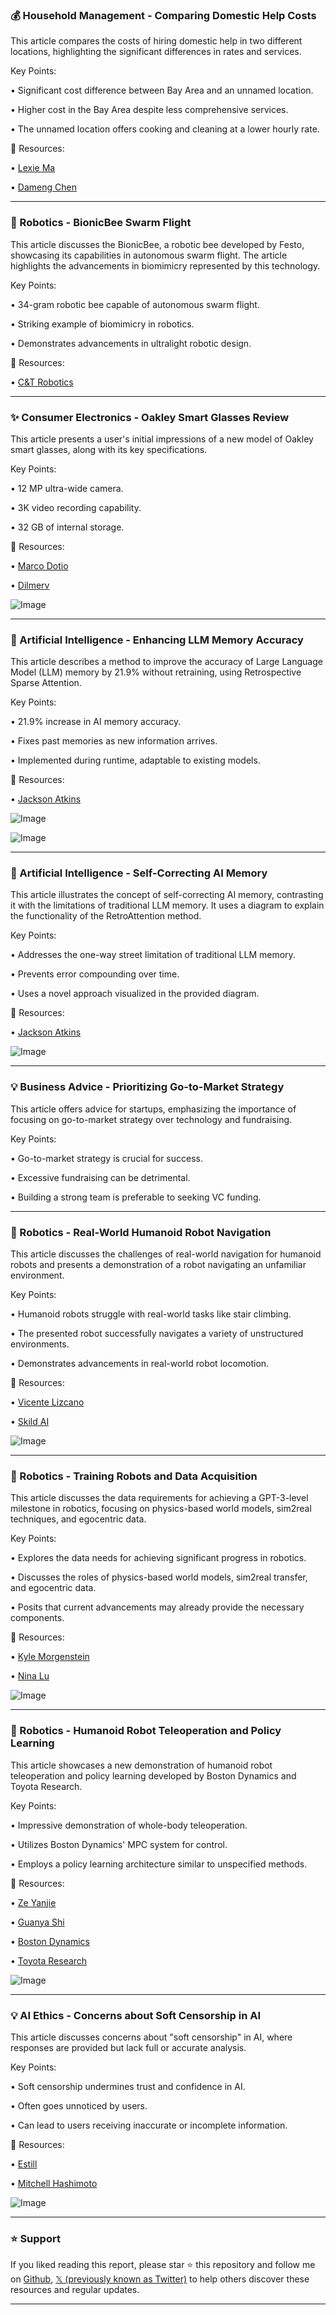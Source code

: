 ### 💰 Household Management - Comparing Domestic Help Costs

This article compares the costs of hiring domestic help in two different locations, highlighting the significant differences in rates and services.

Key Points:

• Significant cost difference between Bay Area and an unnamed location.

• Higher cost in the Bay Area despite less comprehensive services.

•  The unnamed location offers cooking and cleaning at a lower hourly rate.


🔗 Resources:

• [Lexie Ma](https://x.com/lexie_ma)

• [Dameng Chen](https://x.com/damengchen)


---

### 🤖 Robotics - BionicBee Swarm Flight

This article discusses the BionicBee, a robotic bee developed by Festo, showcasing its capabilities in autonomous swarm flight.  The article highlights the advancements in biomimicry represented by this technology.


Key Points:

• 34-gram robotic bee capable of autonomous swarm flight.

• Striking example of biomimicry in robotics.

• Demonstrates advancements in ultralight robotic design.


🔗 Resources:

• [C&T Robotics](https://x.com/ctorobotics)


---

### ✨ Consumer Electronics - Oakley Smart Glasses Review

This article presents a user's initial impressions of a new model of Oakley smart glasses, along with its key specifications.


Key Points:

• 12 MP ultra-wide camera.

• 3K video recording capability.

• 32 GB of internal storage.


🔗 Resources:

• [Marco Dotio](https://x.com/marcodotio)

• [Dilmerv](https://x.com/Dilmerv)

![Image](https://pbs.twimg.com/amplify_video_thumb/1958342511560187904/img/ugyNTRxw64t-CyF_.jpg)


---

### 🤖 Artificial Intelligence - Enhancing LLM Memory Accuracy

This article describes a method to improve the accuracy of Large Language Model (LLM) memory by 21.9% without retraining, using Retrospective Sparse Attention.

Key Points:

• 21.9% increase in AI memory accuracy.

• Fixes past memories as new information arrives.

• Implemented during runtime, adaptable to existing models.


🔗 Resources:

• [Jackson Atkins](https://x.com/JacksonAtkinsX)

![Image](https://pbs.twimg.com/media/Gy1BO0UXUAEEQHD?format=jpg&name=small)

![Image](https://pbs.twimg.com/media/Gy1MfVWXgAAw7j6?format=jpg&name=small)


---

### 🤖 Artificial Intelligence - Self-Correcting AI Memory

This article illustrates the concept of self-correcting AI memory, contrasting it with the limitations of traditional LLM memory.  It uses a diagram to explain the functionality of the RetroAttention method.


Key Points:

• Addresses the one-way street limitation of traditional LLM memory.

• Prevents error compounding over time.

• Uses a novel approach visualized in the provided diagram.



🔗 Resources:

• [Jackson Atkins](https://x.com/JacksonAtkinsX)

![Image](https://pbs.twimg.com/media/Gy1MfVWXgAAw7j6?format=jpg&name=small)


---

### 💡 Business Advice - Prioritizing Go-to-Market Strategy

This article offers advice for startups, emphasizing the importance of focusing on go-to-market strategy over technology and fundraising.

Key Points:

• Go-to-market strategy is crucial for success.

• Excessive fundraising can be detrimental.

• Building a strong team is preferable to seeking VC funding.


---

### 🤖 Robotics - Real-World Humanoid Robot Navigation

This article discusses the challenges of real-world navigation for humanoid robots and presents a demonstration of a robot navigating an unfamiliar environment.

Key Points:

• Humanoid robots struggle with real-world tasks like stair climbing.

• The presented robot successfully navigates a variety of unstructured environments.

• Demonstrates advancements in real-world robot locomotion.


🔗 Resources:

• [Vicente Lizcano](https://x.com/VicenteLizcano)

• [Skild AI](https://x.com/SkildAI)

![Image](https://pbs.twimg.com/amplify_video_thumb/1953218960859553792/img/T1msRX1w3GBSz8H0.jpg)


---

### 🤖 Robotics - Training Robots and Data Acquisition

This article discusses the data requirements for achieving a GPT-3-level milestone in robotics, focusing on physics-based world models, sim2real techniques, and egocentric data.


Key Points:

• Explores the data needs for achieving significant progress in robotics.

• Discusses the roles of physics-based world models, sim2real transfer, and egocentric data.

• Posits that current advancements may already provide the necessary components.


🔗 Resources:

• [Kyle Morgenstein](https://x.com/KyleMorgenstein)

• [Nina Lu](https://x.com/ninajlu)

![Image](https://pbs.twimg.com/amplify_video_thumb/1958230533890289664/img/JY3b2p3IqHHcG8An.jpg)


---

### 🤖 Robotics - Humanoid Robot Teleoperation and Policy Learning

This article showcases a new demonstration of humanoid robot teleoperation and policy learning developed by Boston Dynamics and Toyota Research.

Key Points:

• Impressive demonstration of whole-body teleoperation.

• Utilizes Boston Dynamics' MPC system for control.

• Employs a policy learning architecture similar to unspecified methods.


🔗 Resources:

• [Ze Yanjie](https://x.com/ZeYanjie)

• [Guanya Shi](https://x.com/GuanyaShi)

• [Boston Dynamics](https://x.com/BostonDynamics)

• [Toyota Research](https://x.com/ToyotaResearch)

![Image](https://pbs.twimg.com/amplify_video_thumb/1958248093394010112/img/mvjEeUwL_P1C3QJi.jpg)


---

### 💡 AI Ethics - Concerns about Soft Censorship in AI

This article discusses concerns about "soft censorship" in AI, where responses are provided but lack full or accurate analysis.

Key Points:

• Soft censorship undermines trust and confidence in AI.

• Often goes unnoticed by users.

• Can lead to users receiving inaccurate or incomplete information.


🔗 Resources:

• [Estill](https://x.com/estill01)

• [Mitchell Hashimoto](https://x.com/mitchellh)

![Image](https://pbs.twimg.com/media/GyvwXZPacAAI9Zk?format=jpg&name=small)


---

### ⭐️ Support

If you liked reading this report, please star ⭐️ this repository and follow me on [Github](https://github.com/Drix10), [𝕏 (previously known as Twitter)](https://x.com/DRIX_10_) to help others discover these resources and regular updates.

---